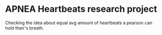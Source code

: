 # APNEA Heartbeats research project

Checking the idea about equal avg amount of heartbeats a pearson can hold their's breath.
